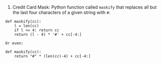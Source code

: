 1. Credit Card Mask: 
Python function called `maskify` that replaces all but the last four characters of a given string with `#`:
```
def maskify(cc):
    l = len(cc)
    if l <= 4: return cc
    return (l - 4) * '#' + cc[-4:]

Or even:

def maskify(cc):
    return "#" * (len(cc)-4) + cc[-4:]
```
